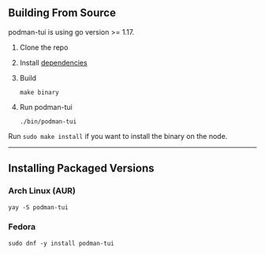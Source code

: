 ## Building From Source

podman-tui is using go version >= 1.17. 
 1. Clone the repo
 2. Install [dependencies](./CONTRIBUTING.md/#prerequisite-before-build)
 3. Build

      ```shell
      make binary
      ```
 4. Run podman-tui

      ```shell
      ./bin/podman-tui
      ```

Run `sudo make install` if you want to install the binary on the node.

---

## Installing Packaged Versions

### Arch Linux (AUR)

```shell
yay -S podman-tui
```

### Fedora

```
sudo dnf -y install podman-tui
```
